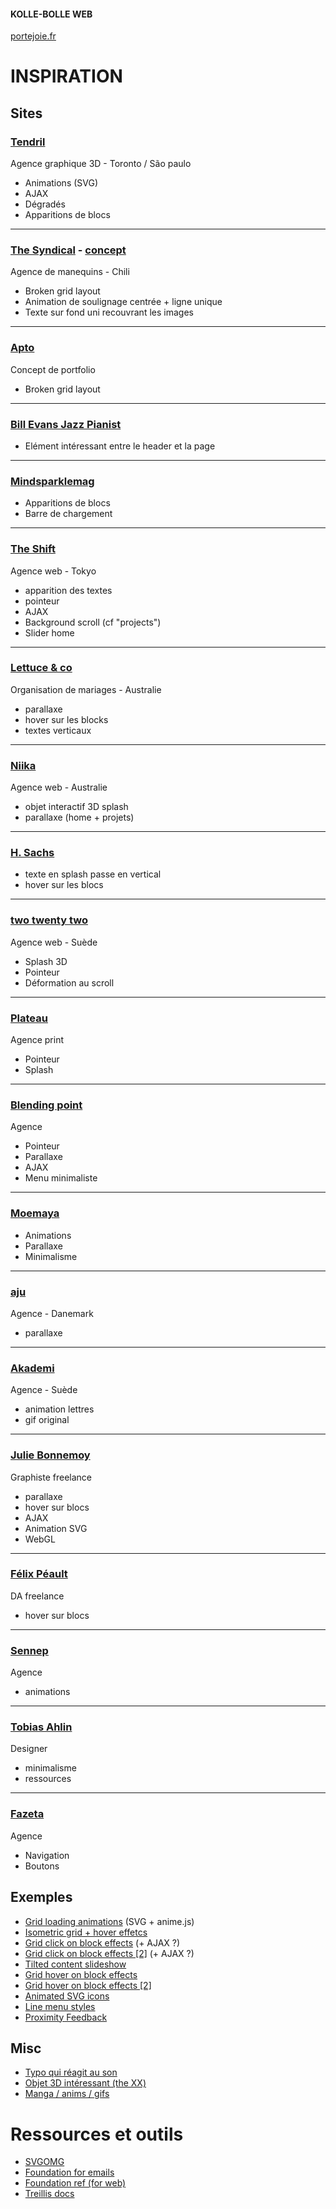 #### KOLLE-BOLLE WEB 
[portejoie.fr](https://portejoie.fr)
# INSPIRATION
## Sites
### [Tendril](https://tendril.ca/) 
Agence graphique 3D - Toronto / São paulo
- Animations (SVG)
- AJAX
- Dégradés
- Apparitions de blocs
***
### [The Syndical](http://www.thesyndical.com/) - [concept](https://www.behance.net/gallery/57320647/Bunker3022-The-Syndical)
Agence de manequins - Chili
- Broken grid layout
- Animation de soulignage centrée + ligne unique
- Texte sur fond uni recouvrant les images
***
### [Apto](https://www.behance.net/gallery/51100367/Apto-Minimalist-Portfolio-D-AD-New-Blood-2017-Brief)
Concept de portfolio
- Broken grid layout
***
### [Bill Evans Jazz Pianist](https://dribbble.com/shots/2115869-Bill-Evans-Jazz-Pianist/attachments/383647)
- Elément intéressant entre le header et la page
***
### [Mindsparklemag](https://mindsparklemag.com/)
- Apparitions de blocs
- Barre de chargement
***
### [The Shift](https://theshift.tokyo/about/)
Agence web - Tokyo
- apparition des textes
- pointeur
- AJAX
- Background scroll (cf "projects")
- Slider home
***
### [Lettuce & co](http://lettuceandco.com.au/)
Organisation de mariages - Australie
- parallaxe
- hover sur les blocks
- textes verticaux
***
### [Niika](https://www.niika.com.au/)
Agence web - Australie
- objet interactif 3D splash
- parallaxe (home + projets)
***
### [H. Sachs](http://hsachs.at/)
- texte en splash passe en vertical
- hover sur les blocs
***
### [two twenty two](http://twotwentytwo.se/studio)
Agence web - Suède
- Splash 3D
- Pointeur
- Déformation au scroll
***
### [Plateau](http://www.plateau.studio/)
Agence print
- Pointeur
- Splash
***
### [Blending point](https://blendingpoint.com/)
Agence
- Pointeur
- Parallaxe
- AJAX
- Menu minimaliste
***
### [Moemaya](https://moeamaya.com/)
- Animations
- Parallaxe
- Minimalisme
***
### [aju](https://aju.dk/)
Agence - Danemark
- parallaxe
***
### [Akademi](https://studioakademi.com/)
Agence - Suède
- animation lettres
- gif original
***
### [Julie Bonnemoy](https://juliebonnemoy.com/)
Graphiste freelance
- parallaxe
- hover sur blocs
- AJAX
- Animation SVG
- WebGL
***
### [Félix Péault](https://flayks.com/)
DA freelance
- hover sur blocs
***
### [Sennep](http://sennep.com/contact/)
Agence
- animations
***
### [Tobias Ahlin](http://tobiasahlin.com/)
Designer
- minimalisme
- ressources
***
### [Fazeta](http://fazetaproducciones.com/en)
Agence
- Navigation
- Boutons
## Exemples
- [Grid loading animations](https://tympanus.net/Development/GridLoadingAnimations/#) (SVG + anime.js)
- [Isometric grid + hover effetcs](https://tympanus.net/Development/IsometricGrids/index2.html)
- [Grid click on block effects](https://tympanus.net/Development/ImageGridEffects/index.html) (+ AJAX ?)
- [Grid click on block effects [2]](https://tympanus.net/Development/AnimatedGridLayout/index2.html) (+ AJAX ?)
- [Tilted content slideshow](https://tympanus.net/Tutorials/TiltedContentSlideshow/)
- [Grid hover on block effects](https://tympanus.net/Tutorials/ShapeHoverEffectSVG/index.html#)
- [Grid hover on block effects [2]](https://tympanus.net/Tutorials/ShapeHoverEffectSVG/index.html#)
- [Animated SVG icons](https://tympanus.net/Development/AnimatedSVGIcons/)
- [Line menu styles](https://tympanus.net/Development/LineMenuStyles/)
- [Proximity Feedback](https://tympanus.net/Development/ProximityFeedback/index.html)
## Misc 
- [Typo qui réagit au son](https://goertek.kontrapunkt.com/online/)
- [Objet 3D intéressant (the XX)](http://thexxnightandday.com/bilbao/)
- [Manga / anims / gifs](https://auwaa.ch/#)
# Ressources et outils
- [SVGOMG](https://jakearchibald.github.io/svgomg/)
- [Foundation for emails](https://foundation.zurb.com/emails/docs/)
- [Foundation ref (for web)](https://foundation.zurb.com/sites/docs/kitchen-sink.html)
- [Treillis docs](https://roots.io/trellis/docs/remote-server-setup/)
